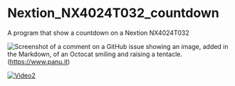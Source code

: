 # Nextion_NX4024T032_countdown
A program that show a countdown on a Nextion NX4024T032

![Screenshot of a comment on a GitHub issue showing an image, added in the Markdown, of an Octocat smiling and raising a tentacle.](https://i9.ytimg.com/vi/6VL4KTUVwI4/mqdefault.jpg?sqp=CJiytrQG-oaymwEmCMACELQB8quKqQMa8AEB-AH-CYAC0AWKAgwIABABGFUgXChlMA8=&rs=AOn4CLCJfQUB-PFWfa55Ns9c-uIg84vyVg)(https://www.panu.it)

[![Video2](http://i3.ytimg.com/vi/BcBWxoD4IjY/hqdefault.jpg)](https://youtu.be/BcBWxoD4IjY)
